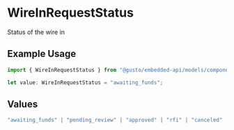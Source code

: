 # WireInRequestStatus

Status of the wire in

## Example Usage

```typescript
import { WireInRequestStatus } from "@gusto/embedded-api/models/components/wireinrequest.js";

let value: WireInRequestStatus = "awaiting_funds";
```

## Values

```typescript
"awaiting_funds" | "pending_review" | "approved" | "rfi" | "canceled"
```